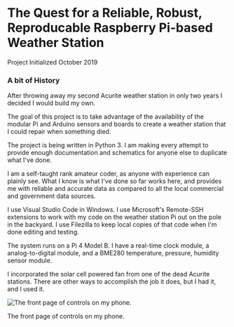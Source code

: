 # The Quest for a Reliable, Robust, Reproducable Raspberry Pi-based Weather Station
Project Initialized October 2019

### A bit of History

After throwing away my second Acurite weather station in only two years I decided I would build my own.

The goal of this project is to take advantage of the availability of the modular Pi and Arduino sensors and boards to create a weather station that I could repair when something died.

The project is being written in Python 3.  I am making every attempt to provide enough documentation and schematics for anyone else to duplicate what I've done.

I am a self-taught rank amateur coder, as anyone with experience can plainly see.  What I know is what I've done so far works here, and provides me with reliable and accurate data as compared to all the local commercial and government data sources.  

I use Visual Studio Code in Windows.  I use Microsoft's Remote-SSH extensions to work with my code on the weather station Pi out on the pole in the backyard.
I use Filezilla to keep local copies of that code when I'm done editing and testing.

The system runs on a Pi 4 Model B.  I have a real-time clock module, a analog-to-digital module, and a BME280 temperature, pressure, humidity sensor module.

I incorporated the solar cell powered fan from one of the dead Acurite stations.  There are other ways to accomplish the job it does, but I had it, and I used it.



![The front page of controls on my phone.](./Pics/Screenshot_20191031-171240_DuckDuckGo.jpg)


The front page of controls on my phone.
